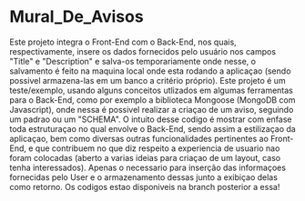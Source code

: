 # Mural_De_Avisos
Este projeto integra o Front-End com o Back-End, nos quais, respectivamente, insere os dados fornecidos pelo usuário nos campos "Title" e "Description" e salva-os temporariamente onde nesse, o salvamento é feito na maquina local onde esta rodando a aplicaçao (sendo possivel armazena-las em um banco a critério próprio). Este projeto é um teste/exemplo, usando alguns conceitos utlizados em algumas ferramentas para o Back-End, como por exemplo a biblioteca Mongoose (MongoDB com Javascript), onde nessa é possivel realizar a criaçao de um aviso, seguindo um padrao ou um "SCHEMA". O intuito desse codigo é mostrar com enfase toda estruturaçao no qual envolve o Back-End, sendo assim a estilizaçao da aplicaçao, bem como diversas outras funcionalidades pertinentes ao Front-End, e que contribuem no que diz respeito a experiencia de usuario nao foram colocadas (aberto a varias ideias para criaçao de um layout, caso tenha interessados). Apenas o necessario para inserção das informaçoes fornecidas pelo User e o armazenamento dessas junto a exibiçao delas como retorno.
Os codigos estao disponiveis na branch posterior a essa!
